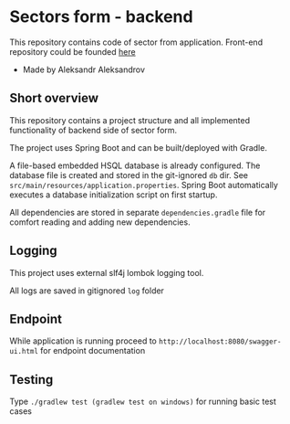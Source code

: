 # Sectors form - backend

This repository contains code of sector from application.
Front-end repository could be founded [here](https://github.com/alekal1/sectors-front)
* Made by Aleksandr Aleksandrov

## Short overview

This repository contains a project structure and all implemented functionality of backend side of sector form.

The project uses Spring Boot and can be built/deployed with Gradle.

A file-based embedded HSQL database is already configured. The database file is created and stored in the git-ignored `db` dir. See `src/main/resources/application.properties`. Spring Boot automatically executes a database initialization script on first startup.

All dependencies are stored in separate `dependencies.gradle` file for comfort reading and adding new dependencies.

## Logging

This project uses external slf4j lombok logging tool. 

All logs are saved in gitignored `log` folder

## Endpoint

While application is running proceed to `http://localhost:8080/swagger-ui.html` for endpoint documentation

## Testing

Type `./gradlew test (gradlew test on windows)` for running basic test cases
